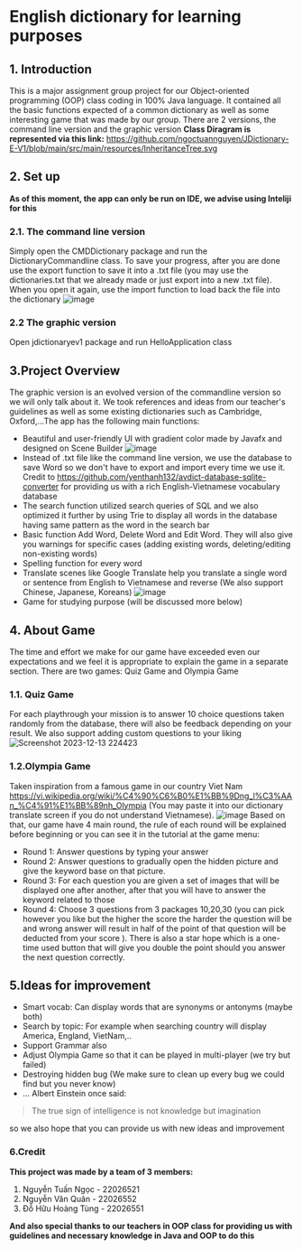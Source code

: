 # **English dictionary for learning purposes** 
## 1. Introduction 
This is a major assignment group project for our Object-oriented programming (OOP) class coding in 100% Java language. It contained all the basic functions expected of a common dictionary as well as some interesting game that was made by our group. There are 2 versions, the command line version and the graphic version
**Class Diragram is represented via this link:** https://github.com/ngoctuannguyen/JDictionary-E-V1/blob/main/src/main/resources/InheritanceTree.svg
## 2. Set up 
**As of this moment, the app can only be run on IDE, we advise using Inteliji for this** 
### 2.1. The command line version 
Simply open the CMDDictionary package and run the DictionaryCommandline class. To save your progress, after you are done use the export function to save it into a .txt file (you may use the dictionaries.txt that we already made or just export into a new .txt file). When you open it again, use the import function to load back the file into the dictionary
![image](https://hackmd.io/_uploads/Sy_GgLw86.png) 
### 2.2 The graphic version 
Open jdictionaryev1 package and run HelloApplication class 
## 3.Project Overview 
The graphic version is an evolved version of the commandline version so we will only talk about it. We took references and ideas from our teacher's guidelines as well as some existing dictionaries such as Cambridge, Oxford,...The app has the following main functions: 
*  Beautiful and user-friendly UI with gradient color made by Javafx and designed on Scene Builder 
![image](https://hackmd.io/_uploads/rycZZ8vLT.png) 
*  Instead of .txt file like the command line version, we use the database to save Word so we don't have to export and import every time we use it. Credit to https://github.com/yenthanh132/avdict-database-sqlite-converter for providing us with a rich English-Vietnamese vocabulary database 
*  The search function utilized search queries of SQL and we also optimized it further by using Trie to display all words in the database having same pattern as the word in the search bar 
* Basic function Add Word, Delete Word and Edit Word. They will also give you warnings for specific cases (adding existing words, deleting/editing non-existing words) 
* Spelling function for every word 
* Translate scenes like Google Translate help you translate a single word or sentence from English to Vietnamese and reverse (We also support Chinese, Japanese, Koreans) 
![image](https://hackmd.io/_uploads/rygrWIwLp.png) 
* Game for studying purpose (will be discussed more below) 
## 4. About Game 
The time and effort we make for our game have exceeded even our expectations and we feel it is appropriate to explain the game in a separate section. There are two games: Quiz Game and Olympia Game 
### 1.1. Quiz Game 
For each playthrough your mission is to answer 10 choice questions taken randomly from the database, there will also be feedback depending on your result. We also support adding custom questions to your liking
![Screenshot 2023-12-13 224423](https://hackmd.io/_uploads/r1btWLPLa.png) 
### 1.2.Olympia Game 
Taken inspiration from a famous game in our country Viet Nam https://vi.wikipedia.org/wiki/%C4%90%C6%B0%E1%BB%9Dng_l%C3%AAn_%C4%91%E1%BB%89nh_Olympia (You may paste it into our dictionary translate screen if you do not understand Vietnamese). 
![image](https://hackmd.io/_uploads/Hkf3-8DLp.png) 
Based on that, our game have 4 main round, the rule of each round will be explained before beginning or you can see it in the tutorial at the game menu:
* Round 1: Answer questions by typing your answer 
* Round 2: Answer questions to gradually open the hidden picture and give the keyword base on that picture. 
* Round 3: For each question you are given a set of images that will be displayed one after another, after that you will have to answer the keyword related to those 
* Round 4: Choose 3 questions from 3 packages 10,20,30 (you can pick however you like but the higher the score the harder the question will be and wrong answer will result in half of the point of that question will be deducted from your score ). There is also a star hope which is a one-time used button that will give you double the point should you answer the next question correctly. 
## 5.Ideas for improvement 
* Smart vocab: Can display words that are synonyms or antonyms (maybe both) 
* Search by topic: For example when searching country will display America, England, VietNam,.. 
* Support Grammar also 
* Adjust Olympia Game so that it can be played in multi-player (we try but failed) 
* Destroying hidden bug (We make sure to clean up every bug we could find but you never know) 
* ... 
Albert Einstein once said: 
> The true sign of intelligence is not knowledge but imagination 

so we also hope that you can provide us with new ideas and improvement 
### 6.Credit 
**This project was made by a team of 3 members:** 
1. Nguyễn Tuấn Ngọc - 22026521 
2. Nguyễn Văn Quân - 22026552 
3. Đỗ Hữu Hoàng Tùng - 22026551 
 
**And also special thanks to our teachers in OOP class for providing us with guidelines and necessary knowledge in Java and OOP to do this**
